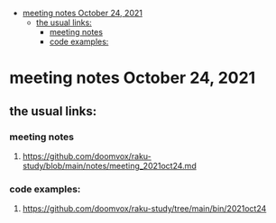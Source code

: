 - [meeting notes October 24, 2021](#org320f6bd)
  - [the usual links:](#org5494ec1)
    - [meeting notes](#org2c9cd8f)
    - [code examples:](#org18a5b58)


<a id="org320f6bd"></a>

# meeting notes October 24, 2021


<a id="org5494ec1"></a>

## the usual links:


<a id="org2c9cd8f"></a>

### meeting notes

1.  <https://github.com/doomvox/raku-study/blob/main/notes/meeting_2021oct24.md>


<a id="org18a5b58"></a>

### code examples:

1.  <https://github.com/doomvox/raku-study/tree/main/bin/2021oct24>
